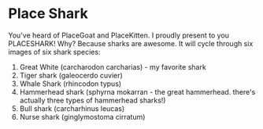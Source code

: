 # Place Shark

You've heard of PlaceGoat and PlaceKitten. I proudly present to you PLACESHARK! Why? Because sharks are awesome. 
It will cycle through six images of six shark species:

1) Great White (carcharodon carcharias) - my favorite shark
2) Tiger shark (galeocerdo cuvier)
3) Whale Shark (rhincodon typus)
4) Hammerhead shark (sphyrna mokarran - the great hammerhead. there's actually three types of hammerhead sharks!)
5) Bull shark (carcharhinus leucas)
6) Nurse shark (ginglymostoma cirratum)

